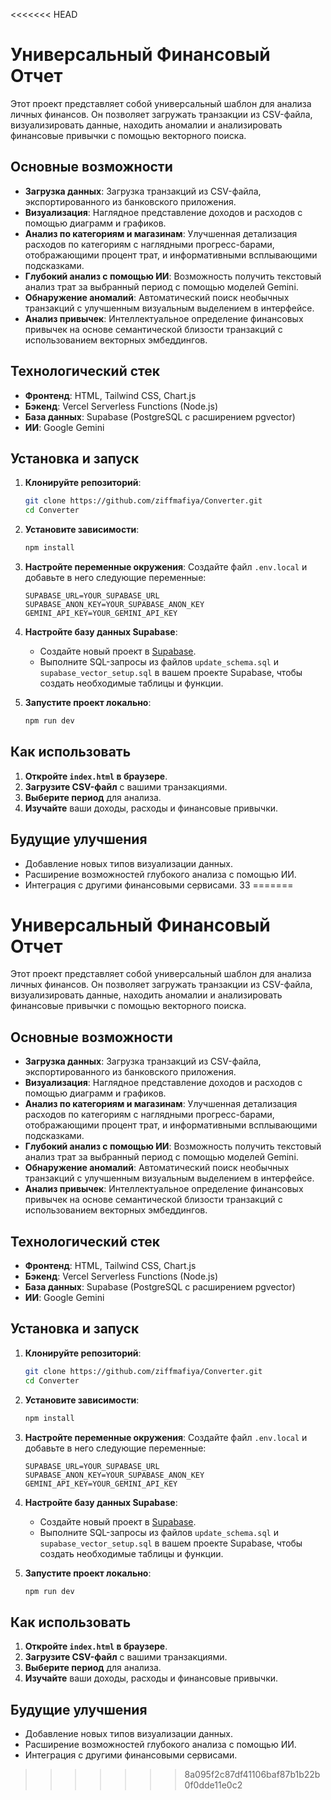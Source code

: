 <<<<<<< HEAD
# Универсальный Финансовый Отчет

Этот проект представляет собой универсальный шаблон для анализа личных финансов. Он позволяет загружать транзакции из CSV-файла, визуализировать данные, находить аномалии и анализировать финансовые привычки с помощью векторного поиска.

## Основные возможности

-   **Загрузка данных**: Загрузка транзакций из CSV-файла, экспортированного из банковского приложения.
-   **Визуализация**: Наглядное представление доходов и расходов с помощью диаграмм и графиков.
-   **Анализ по категориям и магазинам**: Улучшенная детализация расходов по категориям с наглядными прогресс-барами, отображающими процент трат, и информативными всплывающими подсказками.
-   **Глубокий анализ с помощью ИИ**: Возможность получить текстовый анализ трат за выбранный период с помощью моделей Gemini.
-   **Обнаружение аномалий**: Автоматический поиск необычных транзакций с улучшенным визуальным выделением в интерфейсе.
-   **Анализ привычек**: Интеллектуальное определение финансовых привычек на основе семантической близости транзакций с использованием векторных эмбеддингов.

## Технологический стек

-   **Фронтенд**: HTML, Tailwind CSS, Chart.js
-   **Бэкенд**: Vercel Serverless Functions (Node.js)
-   **База данных**: Supabase (PostgreSQL с расширением pgvector)
-   **ИИ**: Google Gemini

## Установка и запуск

1.  **Клонируйте репозиторий**:
    ```bash
    git clone https://github.com/ziffmafiya/Converter.git
    cd Converter
    ```

2.  **Установите зависимости**:
    ```bash
    npm install
    ```

3.  **Настройте переменные окружения**:
    Создайте файл `.env.local` и добавьте в него следующие переменные:
    ```
    SUPABASE_URL=YOUR_SUPABASE_URL
    SUPABASE_ANON_KEY=YOUR_SUPABASE_ANON_KEY
    GEMINI_API_KEY=YOUR_GEMINI_API_KEY
    ```

4.  **Настройте базу данных Supabase**:
    -   Создайте новый проект в [Supabase](https://supabase.com/).
    -   Выполните SQL-запросы из файлов `update_schema.sql` и `supabase_vector_setup.sql` в вашем проекте Supabase, чтобы создать необходимые таблицы и функции.

5.  **Запустите проект локально**:
    ```bash
    npm run dev
    ```

## Как использовать

1.  **Откройте `index.html` в браузере**.
2.  **Загрузите CSV-файл** с вашими транзакциями.
3.  **Выберите период** для анализа.
4.  **Изучайте** ваши доходы, расходы и финансовые привычки.

## Будущие улучшения

-   Добавление новых типов визуализации данных.
-   Расширение возможностей глубокого анализа с помощью ИИ.
-   Интеграция с другими финансовыми сервисами.
33
=======
# Универсальный Финансовый Отчет

Этот проект представляет собой универсальный шаблон для анализа личных финансов. Он позволяет загружать транзакции из CSV-файла, визуализировать данные, находить аномалии и анализировать финансовые привычки с помощью векторного поиска.

## Основные возможности

-   **Загрузка данных**: Загрузка транзакций из CSV-файла, экспортированного из банковского приложения.
-   **Визуализация**: Наглядное представление доходов и расходов с помощью диаграмм и графиков.
-   **Анализ по категориям и магазинам**: Улучшенная детализация расходов по категориям с наглядными прогресс-барами, отображающими процент трат, и информативными всплывающими подсказками.
-   **Глубокий анализ с помощью ИИ**: Возможность получить текстовый анализ трат за выбранный период с помощью моделей Gemini.
-   **Обнаружение аномалий**: Автоматический поиск необычных транзакций с улучшенным визуальным выделением в интерфейсе.
-   **Анализ привычек**: Интеллектуальное определение финансовых привычек на основе семантической близости транзакций с использованием векторных эмбеддингов.

## Технологический стек

-   **Фронтенд**: HTML, Tailwind CSS, Chart.js
-   **Бэкенд**: Vercel Serverless Functions (Node.js)
-   **База данных**: Supabase (PostgreSQL с расширением pgvector)
-   **ИИ**: Google Gemini

## Установка и запуск

1.  **Клонируйте репозиторий**:
    ```bash
    git clone https://github.com/ziffmafiya/Converter.git
    cd Converter
    ```

2.  **Установите зависимости**:
    ```bash
    npm install
    ```

3.  **Настройте переменные окружения**:
    Создайте файл `.env.local` и добавьте в него следующие переменные:
    ```
    SUPABASE_URL=YOUR_SUPABASE_URL
    SUPABASE_ANON_KEY=YOUR_SUPABASE_ANON_KEY
    GEMINI_API_KEY=YOUR_GEMINI_API_KEY
    ```

4.  **Настройте базу данных Supabase**:
    -   Создайте новый проект в [Supabase](https://supabase.com/).
    -   Выполните SQL-запросы из файлов `update_schema.sql` и `supabase_vector_setup.sql` в вашем проекте Supabase, чтобы создать необходимые таблицы и функции.

5.  **Запустите проект локально**:
    ```bash
    npm run dev
    ```

## Как использовать

1.  **Откройте `index.html` в браузере**.
2.  **Загрузите CSV-файл** с вашими транзакциями.
3.  **Выберите период** для анализа.
4.  **Изучайте** ваши доходы, расходы и финансовые привычки.

## Будущие улучшения

-   Добавление новых типов визуализации данных.
-   Расширение возможностей глубокого анализа с помощью ИИ.
-   Интеграция с другими финансовыми сервисами.
>>>>>>> 8a095f2c87df41106baf87b1b22b0f0dde11e0c2
